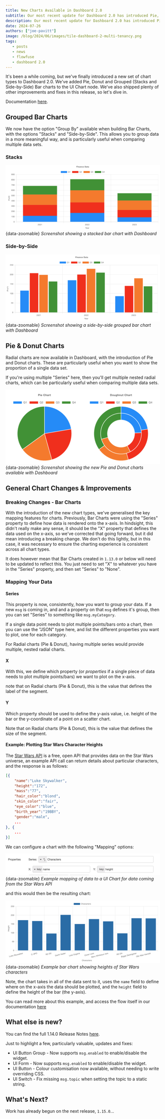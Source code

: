 ```yaml
---
title: New Charts Available in Dashboard 2.0
subtitle: Our most recent update for Dashboard 2.0 has introduced Pie, Donut and Grouped Bar charts, and plenty more.
description: Our most recent update for Dashboard 2.0 has introduced Pie, Donut and Grouped Bar charts, and plenty more.
date: 2024-07-26
authors: ["joe-pavitt"]
image: /blog/2024/06/images/tile-dashboard-2-multi-tenancy.png
tags:
   - posts
   - news
   - flowfuse
   - dashboard 2.0
---
```


It's been a while coming, but we've finally introduced a new set of chart types to Dashboard 2.0. We've added Pie, Donut and Grouped (Stacks and Side-by-Side) Bar charts to the UI Chart node. We've also shipped plenty of other improvements and fixes in this release, so let's dive in.

<!--more-->

Documentation [here](http://localhost:5173/nodes/widgets/ui-chart.html#bar-charts).

## Grouped Bar Charts

We now have the option "Group By" available when building Bar Charts, with the options "Stacks" and "Side-by-Side". This allows you to group data in a more meaningful way, and is particularly useful when comparing multiple data sets.

### Stacks

![Screenshot showing a stacked bar chart with Dashboard](./images/ui-chart-bar-grouped-finance-stacks.png){data-zoomable}
_Screenshot showing a stacked bar chart with Dashboard_

### Side-by-Side

![Screenshot showing a side-by-side grouped bar chart with Dashboard](./images/ui-chart-bar-grouped-finance.png){data-zoomable}
_Screenshot showing a side-by-side grouped bar chart with Dashboard_

## Pie & Donut Charts

Radial charts are now available in Dashboard, with the introduction of Pie and Donut charts. These are particularly useful when you want to show the proportion of a single data set.

If you're using multiple "Series" here, then you'll get multiple nested radial charts, which can be particularly useful when comparing multiple data sets.

![Screenshot showing the new Pie and Donut charts available with Dashboard](./images/ui-chart-pie-doughnut.png){data-zoomable}
_Screenshot showing the new Pie and Donut charts available with Dashboard_

## General Chart Changes & Improvements

### Breaking Changes - Bar Charts

With the introduction of the new chart types, we've generalised the key mapping features for charts. Previously, Bar Charts were using the "Series" property to define how data is rendered onto the x-axis. In hindsight, this didn't really make any sense, it should be the "X" property that defines the data used on the x-axis, so we've corrected that going forward, but it did mean introducing a breaking change. We don't do this lightly, but in this case, it was necessary to ensure the charting experience is consistent across all chart types.

It does however mean that Bar Charts created in `1.13.0` or below will need to be updated to reflect this. You just need to set "X" to whatever you have in the "Series" property, and then set "Series" to "None".

### Mapping Your Data

#### Series

This property is now, consistently, how you want to group your data. If a new `msg` is coming in, and and a property on that `msg` defines it's group, then you can set "Series" to something like `msg.myCategory`.

If a single data point needs to plot multiple points/bars onto a chart, then you can use the "JSON" type here, and list the different properties you want to plot, one for each category.

For Radial charts (Pie & Donut), having multiple series would provide multiple, nested radial charts.

#### X

With this, we define which property (or _properties_ if a single piece of data needs to plot multiple points/bars) we want to plot on the x-axis.

note that on Radial charts (Pie & Donut), this is the value that defines the label of the segment.

#### Y

Which property should be used to define the y-axis value, i.e. height of the bar or the y-coordinate of a point on a scatter chart. 

Note that on Radial charts (Pie & Donut), this is the value that defines the size of the segment.

#### Example: Plotting Star Wars Character Heights

The [Star Wars API](https://swapi.dev/) is a free, open API that provides data on the Star Wars universe, an example API call can return details about particular characters, and the response is as follows:

```json
[{
    "name":"Luke Skywalker",
    "height":"172",
    "mass":"77",
    "hair_color":"blond",
    "skin_color":"fair",
    "eye_color":"blue",
    "birth_year":"19BBY",
    "gender":"male",
    ...
}, {
    ...
}]
```

We can configure a chart with the following "Mapping" options:

![Example mapping of data to a UI Chart for data coming from the Star Wars API](./images/ui-chart-bar-sw-config.png){data-zoomable}
_Example mapping of data to a UI Chart for data coming from the Star Wars API_

and this would then be the resulting chart:

![Example bar chart showing heights of Star Wars characters](./images/ui-chart-bar-sw.png){data-zoomable}
_Example bar chart showing heights of Star Wars characters_

Note, the chart takes in all of the data sent to it, uses the `name` field to define where on the x-axis the data should be plotted, and the `height` field to define the height of the bar (the y-axis). 

You can read more about this example, and access the flow itself in our documentation [here](https://dashboard.flowfuse.com/nodes/widgets/ui-chart.html#bar-charts)

## What else is new?

You can find the full 1.14.0 Release Notes [here](https://github.com/FlowFuse/node-red-dashboard/releases/tag/v1.14.0).

Just to highlight a few, particularly valuable, updates and fixes:

 - UI Button Group - Now supports `msg.enabled` to enable/disable the widget.
 - UI Form - Now supports `msg.enabled` to enable/disable the widget.
 - UI Button - Colour customisation now available, without needing to write overriding CSS.
 - UI Switch - Fix missing `msg.topic` when setting the topic to a static string.

 ## What's Next?

 Work has already begun on the next release, `1.15.0`...